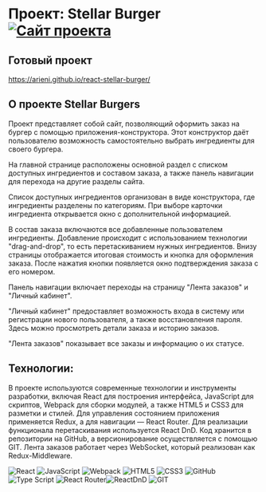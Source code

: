 # Проект: Stellar Burger [![Сайт проекта](https://img.shields.io/badge/website-up-blue)](https://arieni.github.io/react-stellar-burger/)

## Готовый проект
https://arieni.github.io/react-stellar-burger/

## О проекте Stellar Burgers

Проект представляет собой сайт, позволяющий оформить заказ на бургер с помощью приложения-конструктора. Этот конструктор даёт пользователю возможность самостоятельно выбрать ингредиенты для своего бургера.

На главной странице расположены основной раздел с списком доступных ингредиентов и составом заказа, а также панель навигации для перехода на другие разделы сайта.

Список доступных ингредиентов организован в виде конструктора, где ингредиенты разделены по категориям. При выборе карточки ингредиента открывается окно с дополнительной информацией.

В состав заказа включаются все добавленные пользователем ингредиенты. Добавление происходит с использованием технологии "drag-and-drop", то есть перетаскиванием нужных ингредиентов. Внизу страницы отображается итоговая стоимость и кнопка для оформления заказа. После нажатия кнопки появляется окно подтверждения заказа с его номером.

Панель навигации включает переходы на страницу "Лента заказов" и "Личный кабинет".

"Личный кабинет" предоставляет возможность входа в систему или регистрации нового пользователя, а также восстановления пароля. Здесь можно просмотреть детали заказа и историю заказов.

"Лента заказов" показывает все заказы и информацию о их статусе.

## Технологии:

В проекте используются современные технологии и инструменты разработки, включая React для построения интерфейса, JavaScript для скриптов, Webpack для сборки модулей, а также HTML5 и CSS3 для разметки и стилей. Для управления состоянием приложения применяется Redux, а для навигации — React Router. Для реализации функционала перетаскивания используется React DnD. Код хранится в репозитории на GitHub, а версионирование осуществляется с помощью GIT. Лента заказов работает через WebSocket, который реализован как Redux-Middleware.

![React](https://img.shields.io/badge/react-%231572B6.svg?style=for-the-badge&logo=react&logoColor=white) ![JavaScript](https://img.shields.io/badge/javascript-%23FFFF00.svg?style=for-the-badge&logo=javascript&logoColor=black) ![Webpack](https://img.shields.io/badge/webpack-%238DD6F9.svg?style=for-the-badge&logo=webpack&logoColor=black)
![HTML5](https://img.shields.io/badge/html5-%23E34F26.svg?style=for-the-badge&logo=html5&logoColor=white) ![CSS3](https://img.shields.io/badge/css3-%231572B6.svg?style=for-the-badge&logo=css3&logoColor=white) ![GitHub](https://img.shields.io/badge/github-%236f42c1.svg?style=for-the-badge&logo=github&logoColor=white) ![Type Script](https://img.shields.io/badge/-TypeScript-%23007ACC?logo=typescript&logoColor=white&style=flat) ![React Router](https://img.shields.io/badge/-ReactRouter-%23FF0000?logo=reactrouter&logoColor=black&style=flat)![ReactDnD](https://img.shields.io/badge/-ReactDnD-%2300BFFF?logo=React&logoColor=white&style=flat) ![GIT](https://img.shields.io/badge/-GIT-%23FFA500?&logo=GIT&logoColor=white&style=flat)
